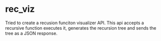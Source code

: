 # rec_viz

Tried to create a recusion funciton visualizer API. This api accepts a recursive function 
executes it, generates the recursion tree and sends the tree as a JSON response.
